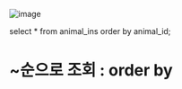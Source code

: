 ![image](https://github.com/BaekGyungSun/Coding_Test/assets/73513929/871457e5-45e8-4ffb-b213-616a03cf97af)

select * from animal_ins order by animal_id;

# ~순으로 조회 : order by

